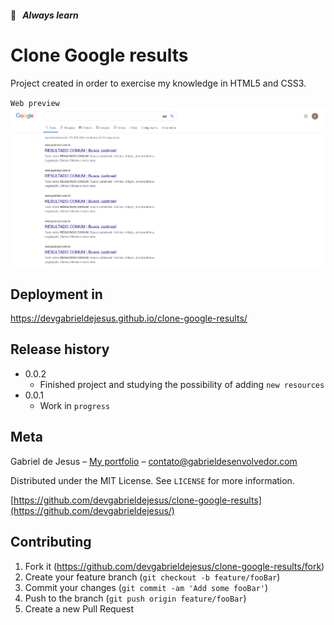 #### 📒   _Always learn_

# Clone Google results

Project created in order to exercise my knowledge in HTML5 and CSS3.

`Web preview`
![](assets/web-preview.png)

## Deployment in
https://devgabrieldejesus.github.io/clone-google-results/

## Release history

* 0.0.2
    * Finished project and studying the possibility of adding `new resources`
* 0.0.1
    * Work in `progress`

## Meta

Gabriel de Jesus – [My portfolio](https://gabrieldesenvolvedor.com/) – contato@gabrieldesenvolvedor.com

Distributed under the MIT License. See `LICENSE` for more information.

[https://github.com/devgabrieldejesus/clone-google-results](https://github.com/devgabrieldejesus/)

## Contributing

1. Fork it (<https://github.com/devgabrieldejesus/clone-google-results/fork>)
2. Create your feature branch (`git checkout -b feature/fooBar`)
3. Commit your changes (`git commit -am 'Add some fooBar'`)
4. Push to the branch (`git push origin feature/fooBar`)
5. Create a new Pull Request
